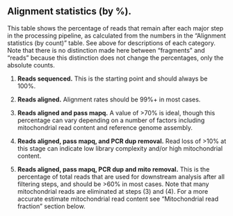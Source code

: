 ## Alignment statistics (by %). 

This table shows the percentage of reads that remain after each major step in the processing pipeline, as calculated from the numbers in the “Alignment statistics (by count)” table. See above for descriptions of each category. Note that there is no distinction made here between “fragments” and “reads” because this distinction does not change the percentages, only the absolute counts.

1. **Reads sequenced.** This is the starting point and should always be 100%.

2. **Reads aligned.** Alignment rates should be 99%+ in most cases.

3. **Reads aligned and pass mapq.** A value of >70% is ideal, though this percentage can vary depending on a number of factors including mitochondrial read content and reference genome assembly. 

4. **Reads aligned, pass mapq, and PCR dup removal.** Read loss of >10% at this stage can indicate low library complexity and/or high mitochondrial content. 

5. **Reads aligned, pass mapq, PCR dup and mito removal.** This is the percentage of total reads that are used for downstream analysis after all filtering steps, and should be >60% in most cases. Note that many mitochondrial reads are eliminated at steps (3) and (4). For a more accurate estimate mitochondrial read content see “Mitochondrial read fraction” section below.
